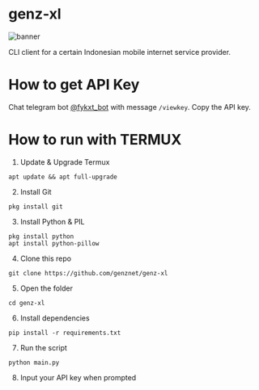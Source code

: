 # genz-xl

![banner](bnr.png)

CLI client for a certain Indonesian mobile internet service provider.

# How to get API Key
Chat telegram bot [@fykxt_bot](https://t.me/fykxt_bot) with message `/viewkey`. Copy the API key.

# How to run with TERMUX
1. Update & Upgrade Termux
```
apt update && apt full-upgrade
```
2. Install Git
```
pkg install git
```
3. Install Python & PIL
```
pkg install python
apt install python-pillow
```
4. Clone this repo
```
git clone https://github.com/genznet/genz-xl
```
5. Open the folder
```
cd genz-xl
```
6. Install dependencies
```
pip install -r requirements.txt
```
7. Run the script
```
python main.py
```
8. Input your API key when prompted


